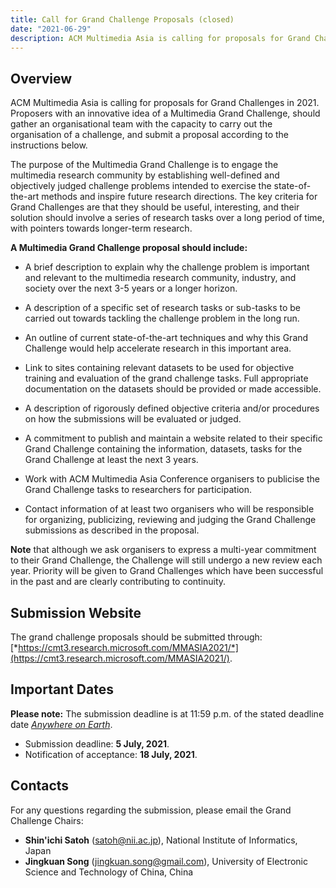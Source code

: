 ```yaml
---
title: Call for Grand Challenge Proposals (closed)
date: "2021-06-29"
description: ACM Multimedia Asia is calling for proposals for Grand Challenges in 2021.
---
```


## Overview

ACM Multimedia Asia is calling for proposals for Grand Challenges in 2021. Proposers with an innovative idea of a Multimedia Grand Challenge, should gather an organisational team with the capacity to carry out the organisation of a challenge, and submit a proposal according to the instructions below.

The purpose of the Multimedia Grand Challenge is to engage the multimedia research community by establishing well-defined and objectively judged challenge problems intended to exercise the state-of-the-art methods and inspire future research directions. The key criteria for Grand Challenges are that they should be useful, interesting, and their solution should involve a series of research tasks over a long period of time, with pointers towards longer-term research.

**A Multimedia Grand Challenge proposal should include:**

- A brief description to explain why the challenge problem is important and relevant to the multimedia research community, industry, and society over the next 3-5 years or a longer horizon.

- A description of a specific set of research tasks or sub-tasks to be carried out towards tackling the challenge problem in the long run.

- An outline of current state-of-the-art techniques and why this Grand Challenge would help accelerate research in this important area.

- Link to sites containing relevant datasets to be used for objective training and evaluation of the grand challenge tasks. Full appropriate documentation on the datasets should be provided or made accessible.

- A description of rigorously defined objective criteria and/or procedures on how the submissions will be evaluated or judged.

- A commitment to publish and maintain a website related to their specific Grand Challenge containing the information, datasets, tasks for the Grand Challenge at least the next 3 years.

- Work with ACM Multimedia Asia Conference organisers to publicise the Grand Challenge tasks to researchers for participation.

- Contact information of at least two organisers who will be responsible for organizing, publicizing, reviewing and judging the Grand Challenge submissions as described in the proposal.

**Note** that although we ask organisers to express a multi-year commitment to their Grand Challenge, the Challenge will still undergo a new review each year. Priority will be given to Grand Challenges which have been successful in the past and are clearly contributing to continuity.

## Submission Website
The grand challenge proposals should be submitted through: [*https://cmt3.research.microsoft.com/MMASIA2021/*](https://cmt3.research.microsoft.com/MMASIA2021/).

## Important Dates

**Please note:** The submission deadline is at 11:59 p.m. of the stated deadline date [*Anywhere on Earth*](https://www.timeanddate.com/time/zones/aoe).

- Submission deadline: **5 July, 2021**.
- Notification of acceptance: **18 July, 2021**.


## Contacts

For any questions regarding the submission, please email the Grand Challenge Chairs: 

- **Shin'ichi Satoh** ([satoh@nii.ac.jp](satoh@nii.ac.jp)), National Institute of Informatics, Japan
- **Jingkuan Song** ([jingkuan.song@gmail.com](jingkuan.song@gmail.com)), University of Electronic Science and Technology of China, China

